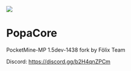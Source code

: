 ![](https://cdn.discordapp.com/attachments/960572182327607316/1072409178901065818/20221101_130610-1.png)
# PopaCore
PocketMine-MP 1.5dev-1438 fork by Fölix Team

Discord: https://discord.gg/b2H4qnZPCm
